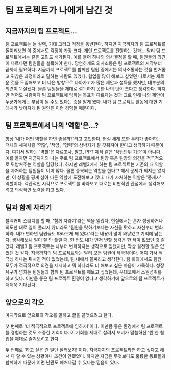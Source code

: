 # 팀 프로젝트가 나에게 남긴 것 

## 지금까지의 팀 프로젝트...

팀 프로젝트는 늘 설렘, 기대 그리고 걱정을 동반한다. 하지만 지금까지의 팀 프로젝트를 돌이켜보면 이 중에서도 걱정이 가장 크다. 
개인 프로젝트를 진행하는 것과는 달리 팀 프로젝트에서는 같은 고민도 배가된다. 예를 들어 하나의 의사결정을 할 때, 팀원들의 의견이 다르다면 팀원들을 설득해야 한다. 
당연하게도 의사소통은 팀 프로젝트의 시작부터 끝까지 필요하다. 지금까지 프로젝트를 함께한 팀원 중에서는 의사소통하는 것을 번거롭고 귀찮은 과정이라고 말하는 사람도 있었다. 
협업을 많이 해보고 싶었던 나로서는 새로운 것을 도입해보고 더 나은 방향으로 나아가고자 많은 제안과 설득을 했지만, 대부분의 의견이 묵살됐다. 
물론 팀원들을 제대로 설득하지 못한 나의 탓이 크다고 생각한다. 하지만 적어도 사람마다 팀 프로젝트에 임하는 목표가 다르다는 것과 그로 인해 나의 제안이 누군가에게는 부담이 될 수도 있다는 것을 알게 됐다. 
내가 팀 프로젝트 활동에 대한 기대치가 낮아지게 된 원인은 이런 경험들 때문이다.

## 팀 프로젝트에서 나의 '역할'은...? 

항상 '내가 어떤 역할을 하면 좋을까?'라고 고민한다. 현실 세계 또한 우리가 좋아하는 객체의 세계처럼 '역할', '책임', '협력'의 삼박자가 잘 갖춰져야 한다고 생각하기 때문이다. 
여기서 말하는 '역할'은 자료조사, 발표, PPT 제작 같은 '작업단위 기준'이 아니다. 
예를 들자면 지금까지의 나는 주로 팀 프로젝트에서 팀장 혹은 팀장의 의견을 적극적으로 뒤받쳐주는 역할을 담당했다. 
하지만 레벨3에서 하는 팀 프로젝트는 기존의 내 역할을 자처하는 팀원들이 이미 많다. 
물론 중복되는 역할을 한다고 해서 문제가 되지는 않지만, 이 상황을 핑계 삼아 다른 역할에 도전해보고 있다. 
내가 자처하는 역할은 '중재자' 역할이다. 객관적인 시각으로 프로젝트를 바라보고 때로는 비판적인 관점에서 생각해보려고 의식적인 노력을 하고 있다. 

## 팀과 함께 자라기

블랙커피 스터디를 할 때, '함께 자라기'라는 책을 읽었다.
현실에서는 혼자 성장하거나 
의도한 대로 일이 풀리지 않더라도 '팀원을 탓하기보다는 자신을 탓하고 자신부터 변화하라. 내가 변하면 팀원들도 따라오게 돼 있다.'라는 내용이 많이 와닿았고 기억에 남는다. 
생각해보니 일이 잘 안 풀릴 때, 한 번도 내가 먼저 변할 생각은 한 적이 없었던 것 같았다. 
레벨3 팀 프로젝트는 나부터 변화하자는 생각으로 임했지만, 막상 실천할 일은 없었던 것 같다. 
지금까지의 팀 프로젝트와는 달리 모든 팀원이 적극적이다. 어디 가서 적극성 하나는 뒤처진 적이 없었는데, 팀 내에서 꼴찌라고 생각한다. 
팀 회의에서도 팀원 모두가 적극적으로 의견을 제시하고 뭐 하나라도 더 해보고 싶은 마음이 가득하다. 
성장 욕구가 넘치는 팀원들과 함께 팀 프로젝트를 해보고 싶었는데, 우테코에서 소원성취를 하고 있다. 
이만큼 좋은 팀 프로젝트 환경이 없다고 생각하기에 앞으로의 팀 프로젝트가 더더욱 기대된다. 

## 앞으로의 각오 

마지막으로 앞으로의 각오를 말하고 글을 끝맺으려고 한다. 

첫 번째로 '더 적극적으로 프로젝트에 임하자!'이다.
이만큼 좋은 환경에서 팀 프로젝트를 경험하는 것도 소중한 기회이다. 
이 기회를 제대로 살려서 포비가 말씀하신 '찐'한 협업을 제대로 즐겨보려고 한다. 

두 번째로 '하고 싶은 건 일단 질러보자!'이다. 
지금까지의 프로젝트라면 하고 싶다고 해서 다 할 수 있는 상황이나 조건이 안됐었다. 
하지만 지금은 무엇보다도 훌륭한 동료들과 함께하기 때문에 어떤 난관도 헤쳐나갈 수 있다는 믿음이 있다. 
